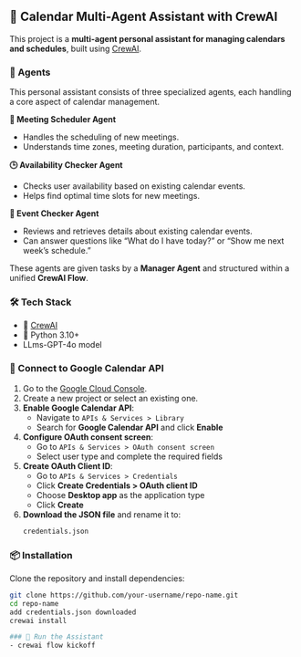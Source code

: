 ## 🧠 Calendar Multi-Agent Assistant with CrewAI

This project is a **multi-agent personal assistant for managing calendars and schedules**, built using [CrewAI](https://docs.crewai.com/). 

### 👥 Agents

This personal assistant consists of three specialized agents, each handling a core aspect of calendar management.

**📅 Meeting Scheduler Agent**  
- Handles the scheduling of new meetings.
- Understands time zones, meeting duration, participants, and context.
  
**🕒 Availability Checker Agent**  
- Checks user availability based on existing calendar events.
- Helps find optimal time slots for new meetings.
  
 **🎉 Event Checker Agent**  
- Reviews and retrieves details about existing calendar events.
- Can answer questions like “What do I have today?” or “Show me next week’s schedule.”

These agents are given tasks by a **Manager Agent** and structured within a unified **CrewAI Flow**.


### 🛠️ Tech Stack

- 🧠 [CrewAI](https://github.com/CrewAI/crewAI)
- 🐍 Python 3.10+
- LLms-GPT-4o model

### 🔗 Connect to Google Calendar API

1. Go to the [Google Cloud Console](https://console.cloud.google.com/).
2. Create a new project or select an existing one.
3. **Enable Google Calendar API**:
   - Navigate to `APIs & Services > Library`
   - Search for **Google Calendar API** and click **Enable**
4. **Configure OAuth consent screen**:
   - Go to `APIs & Services > OAuth consent screen`
   - Select user type and complete the required fields
5. **Create OAuth Client ID**:
   - Go to `APIs & Services > Credentials`
   - Click **Create Credentials > OAuth client ID**
   - Choose **Desktop app** as the application type
   - Click **Create**
6. **Download the JSON file** and rename it to:
   ```bash
   credentials.json

### 📦 Installation
Clone the repository and install dependencies:

```bash
git clone https://github.com/your-username/repo-name.git
cd repo-name
add credentials.json downloaded
crewai install

### 🚀 Run the Assistant
- crewai flow kickoff



